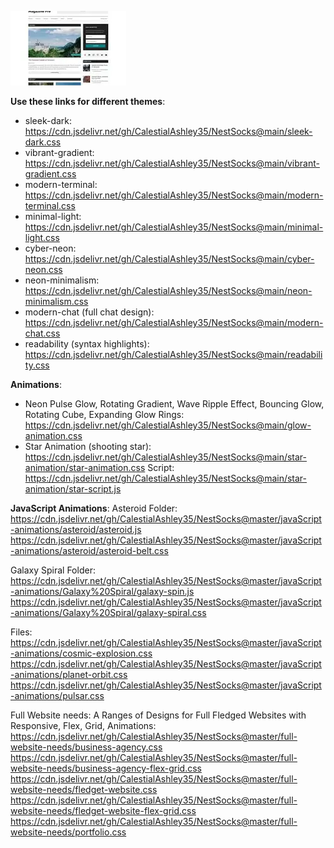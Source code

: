 ![NestSocks](https://raw.githubusercontent.com/CalestialAshley35/NestSocks/refs/heads/main/download.webp)

**Use these links for different themes**:
- sleek-dark: https://cdn.jsdelivr.net/gh/CalestialAshley35/NestSocks@main/sleek-dark.css
- vibrant-gradient: https://cdn.jsdelivr.net/gh/CalestialAshley35/NestSocks@main/vibrant-gradient.css
- modern-terminal: https://cdn.jsdelivr.net/gh/CalestialAshley35/NestSocks@main/modern-terminal.css
- minimal-light: https://cdn.jsdelivr.net/gh/CalestialAshley35/NestSocks@main/minimal-light.css
- cyber-neon: https://cdn.jsdelivr.net/gh/CalestialAshley35/NestSocks@main/cyber-neon.css
- neon-minimalism: https://cdn.jsdelivr.net/gh/CalestialAshley35/NestSocks@main/neon-minimalism.css
- modern-chat (full chat design): https://cdn.jsdelivr.net/gh/CalestialAshley35/NestSocks@main/modern-chat.css
- readability (syntax highlights): https://cdn.jsdelivr.net/gh/CalestialAshley35/NestSocks@main/readability.css

**Animations**:
- Neon Pulse Glow, Rotating Gradient, Wave Ripple Effect, Bouncing Glow, Rotating Cube, Expanding Glow Rings: https://cdn.jsdelivr.net/gh/CalestialAshley35/NestSocks@main/glow-animation.css
- Star Animation (shooting star): https://cdn.jsdelivr.net/gh/CalestialAshley35/NestSocks@main/star-animation/star-animation.css
  Script: https://cdn.jsdelivr.net/gh/CalestialAshley35/NestSocks@main/star-animation/star-script.js


**JavaScript Animations**:
Asteroid Folder:
https://cdn.jsdelivr.net/gh/CalestialAshley35/NestSocks@master/javaScript-animations/asteroid/asteroid.js
https://cdn.jsdelivr.net/gh/CalestialAshley35/NestSocks@master/javaScript-animations/asteroid/asteroid-belt.css

Galaxy Spiral Folder:
https://cdn.jsdelivr.net/gh/CalestialAshley35/NestSocks@master/javaScript-animations/Galaxy%20Spiral/galaxy-spin.js
https://cdn.jsdelivr.net/gh/CalestialAshley35/NestSocks@master/javaScript-animations/Galaxy%20Spiral/galaxy-spiral.css

Files:
https://cdn.jsdelivr.net/gh/CalestialAshley35/NestSocks@master/javaScript-animations/cosmic-explosion.css
https://cdn.jsdelivr.net/gh/CalestialAshley35/NestSocks@master/javaScript-animations/planet-orbit.css
https://cdn.jsdelivr.net/gh/CalestialAshley35/NestSocks@master/javaScript-animations/pulsar.css

Full Website needs:
A Ranges of Designs for Full Fledged Websites with Responsive, Flex, Grid, Animations:
https://cdn.jsdelivr.net/gh/CalestialAshley35/NestSocks@master/full-website-needs/business-agency.css
https://cdn.jsdelivr.net/gh/CalestialAshley35/NestSocks@master/full-website-needs/business-agency-flex-grid.css
https://cdn.jsdelivr.net/gh/CalestialAshley35/NestSocks@master/full-website-needs/fledget-website.css
https://cdn.jsdelivr.net/gh/CalestialAshley35/NestSocks@master/full-website-needs/fledget-website-flex-grid.css
https://cdn.jsdelivr.net/gh/CalestialAshley35/NestSocks@master/full-website-needs/portfolio.css
